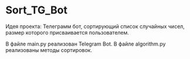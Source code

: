 # Sort_TG_Bot
Идея проекта: Телеграмм бот, сортирующий список случайных чисел,
размер которого присваивается пользователем.

В файле main.py реализован Telegram Bot.
В файле algorithm.py реализованы методы сортировок. 
